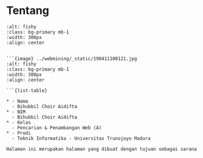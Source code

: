 # Tentang

```{image} ../webmining/_static/190411100121.jpg
:alt: fishy
:class: bg-primary mb-1
:width: 300px
:align: center
```
```{admonition} Biodata Penulis

```{image} ../webmining/_static/190411100121.jpg
:alt: fishy
:class: bg-primary mb-1
:width: 300px
:align: center

```{list-table}

* - Nama
  - Bihubbil Choir Aidifta
* - NIM
  - Bihubbil Choir Aidifta
* - Kelas
  - Pencarian & Penambangan Web (A)
* - Prodi
  - Teknik Informatika - Universitas Trunojoyo Madura
```



```{admonition} Biodata Penulis
Halaman ini merupakan halaman yang dibuat dengan tujuan sebagai sarana

```


```{parts}
```
